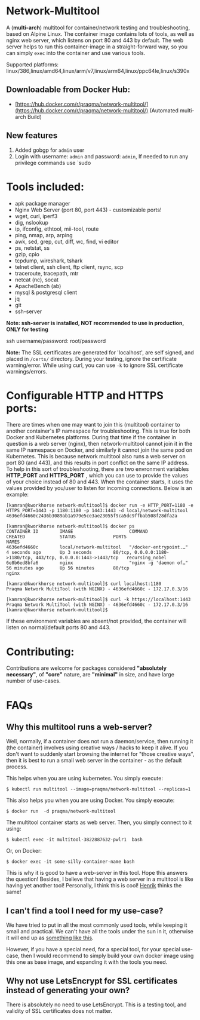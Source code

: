 # Network-Multitool
A (**multi-arch**) multitool for container/network testing and troubleshooting, based on Alpine Linux. The container image contains lots of tools, as well as nginx web server, which listens on port 80 and 443 by default. The web server helps to run this container-image in a straight-forward way, so you can simply `exec` into the container and use various tools.

Supported platforms: linux/386,linux/amd64,linux/arm/v7,linux/arm64,linux/ppc64le,linux/s390x

## Downloadable from Docker Hub: 
* [https://hub.docker.com/r/praqma/network-multitool/](https://hub.docker.com/r/praqma/network-multitool/)  (Automated multi-arch Build)

## New features
1. Added gobgp for `admin` user
2. Login with username: `admin` and password: `admin`, If needed to run any privilege commands use `sudo


# Tools included:
* apk package manager
* Nginx Web Server (port 80, port 443) - customizable ports!
* wget, curl, iperf3
* dig, nslookup
* ip, ifconfig, ethtool, mii-tool, route
* ping, nmap, arp, arping
* awk, sed, grep, cut, diff, wc, find, vi editor
* ps, netstat, ss
* gzip, cpio
* tcpdump, wireshark, tshark
* telnet client, ssh client, ftp client, rsync, scp
* traceroute, tracepath, mtr
* netcat (nc), socat
* ApacheBench (ab)
* mysql & postgresql client
* jq
* git
* ssh-server

**Note: ssh-server is installed, NOT recommended to use in production, ONLY for testing**

ssh username/password: root/password

**Note:** The SSL certificates are generated for 'localhost', are self signed, and placed in `/certs/` directory. During your testing, ignore the certificate warning/error. While using curl, you can use `-k` to ignore SSL certificate warnings/errors.

# Configurable HTTP and HTTPS ports:
There are times when one may want to join this (multitool) container to another container's IP namespace for troubleshooting. This is true for both Docker and Kubernetes platforms. During that time if the container in question is a web server (nginx), then network-multitool cannot join it in the same IP namespace on Docker, and similarly it cannot join the same pod on Kubernetes. This is because network multitool also runs a web server on port 80 (and 443), and this results in port conflict on the same IP address. To help in this sort of troubleshooting, there are two envronment variables **HTTP_PORT** and **HTTPS_PORT** , which you can use to provide the values of your choice instead of 80 and 443. When the container starts, it uses the values provided by you/user to listen for incoming connections. Below is an example:

```
[kamran@kworkhorse network-multitool]$ docker run -e HTTP_PORT=1180 -e HTTPS_PORT=1443 -p 1180:1180 -p 1443:1443 -d local/network-multitool
4636efd4660c2436b3089ab1a979e5ce3ae23055f9ca5dc9ffbab508f28dfa2a

[kamran@kworkhorse network-multitool]$ docker ps
CONTAINER ID        IMAGE                     COMMAND                  CREATED             STATUS              PORTS                                                             NAMES
4636efd4660c        local/network-multitool   "/docker-entrypoint.…"   4 seconds ago       Up 3 seconds        80/tcp, 0.0.0.0:1180->1180/tcp, 443/tcp, 0.0.0.0:1443->1443/tcp   recursing_nobel
6e8b6ed8bfa6        nginx                     "nginx -g 'daemon of…"   56 minutes ago      Up 56 minutes       80/tcp                                                            nginx

[kamran@kworkhorse network-multitool]$ curl localhost:1180
Praqma Network MultiTool (with NGINX) - 4636efd4660c - 172.17.0.3/16

[kamran@kworkhorse network-multitool]$ curl -k https://localhost:1443
Praqma Network MultiTool (with NGINX) - 4636efd4660c - 172.17.0.3/16
[kamran@kworkhorse network-multitool]$ 
```  

If these environment variables are absent/not provided, the container will listen on normal/default ports 80 and 443.

# Contributing:
Contributions are welcome for packages considered **"absolutely necessary"**, of **"core"** nature, are **"minimal"** in size, and have large number of use-cases.


# FAQs
## Why this multitool runs a web-server?
Well, normally, if a container does not run a daemon/service, then running it (the container) involves using creative ways / hacks to keep it alive. If you don't want to suddenly start browsing the internet for "those creative ways", then it is best to run a small web server in the container - as the default process. 

This helps when you are using kubernetes. You simply execute:
```
$ kubectl run multitool --image=praqma/network-multitool --replicas=1
```

This also helps you when you are using Docker. You simply execute:
```
$ docker run  -d praqma/network-multitool
```

The multitool container starts as web server. Then, you simply connect to it using:
```
$ kubectl exec -it multitool-3822887632-pwlr1  bash
```
Or, on Docker:
```
$ docker exec -it some-silly-container-name bash 
```

This is why it is good to have a web-server in this tool. Hope this answers the question! Besides, I believe that having a web server in a multitool is like having yet another tool! Personally, I think this is cool! [Henrik](https://www.linkedin.com/in/henrikrenehoegh/) thinks the same!

## I can't find a tool I need for my use-case?
We have tried to put in all the most commonly used tools, while keeping it small and practical. We can't have all the tools under the sun in it, otherwise it will end up as [something like this](https://www.amazon.ca/Wenger-16999-Swiss-Knife-Giant/dp/B001DZTJRQ).  

However, if you have a special need, for a special tool, for your special use-case, then I would recommend to simply build your own docker image using this one as base image, and expanding it with the tools you need.

## Why not use LetsEncrypt for SSL certificates instead of generating your own?
There is absolutely no need to use LetsEncrypt. This is a testing tool, and validity of SSL certificates does not matter.
